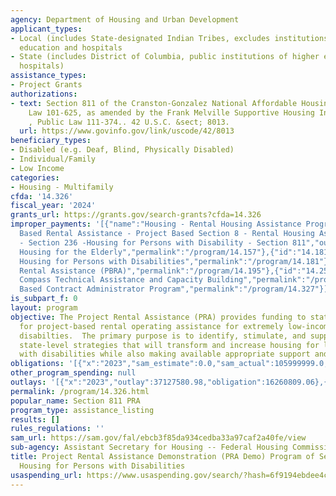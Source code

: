 ```yaml
---
agency: Department of Housing and Urban Development
applicant_types:
- Local (includes State-designated Indian Tribes, excludes institutions of higher
  education and hospitals
- State (includes District of Columbia, public institutions of higher education and
  hospitals)
assistance_types:
- Project Grants
authorizations:
- text: Section 811 of the Cranston-Gonzalez National Affordable Housing Act, Public
    Law 101-625, as amended by the Frank Melville Supportive Housing Investment Act
    , Public Law 111-374.. 42 U.S.C. &sect; 8013.
  url: https://www.govinfo.gov/link/uscode/42/8013
beneficiary_types:
- Disabled (e.g. Deaf, Blind, Physically Disabled)
- Individual/Family
- Low Income
categories:
- Housing - Multifamily
cfda: '14.326'
fiscal_year: '2024'
grants_url: https://grants.gov/search-grants?cfda=14.326
improper_payments: '[{"name":"Housing - Rental Housing Assistance Program - Project
  Based Rental Assistance - Project Based Section 8 - Rental Housing Assistance Program
  - Section 236 -Housing for Persons with Disability - Section 811","outlays":15236600000.0,"improper_payments":0.0,"insufficient_payment":45240000.0,"high_priority":false,"related_programs":[{"id":"14.157","name":"Supportive
  Housing for the Elderly","permalink":"/program/14.157"},{"id":"14.181","name":"Supportive
  Housing for Persons with Disabilities","permalink":"/program/14.181"},{"id":"14.195","name":"Project-Based
  Rental Assistance (PBRA)","permalink":"/program/14.195"},{"id":"14.259","name":"Community
  Compass Technical Assistance and Capacity Building","permalink":"/program/14.259"},{"id":"14.327","name":"Performance
  Based Contract Administrator Program","permalink":"/program/14.327"}]}]'
is_subpart_f: 0
layout: program
objective: The Project Rental Assistance (PRA) provides funding to state housing agencies
  for project-based rental operating assistance for extremely low-income persons with
  disabilties.  The primary purpose is to identify, stimulate, and support innovate
  state-level strategies that will transform and increase housing for low-income persons
  with disabilities while also making available appropriate support and services.
obligations: '[{"x":"2023","sam_estimate":0.0,"sam_actual":105999999.0,"usa_spending_actual":3547685.34},{"x":"2024","sam_estimate":0.0,"sam_actual":148000000.0,"usa_spending_actual":22911882.74},{"x":"2025","sam_estimate":0.0,"sam_actual":0.0,"usa_spending_actual":13605214.27}]'
other_program_spending: null
outlays: '[{"x":"2023","outlay":37127580.98,"obligation":16260809.06},{"x":"2024","outlay":42305313.48,"obligation":21373059.36},{"x":"2025","outlay":13977181.43,"obligation":2106106.0}]'
permalink: /program/14.326.html
popular_name: Section 811 PRA
program_type: assistance_listing
results: []
rules_regulations: ''
sam_url: https://sam.gov/fal/ebcb3f85da934cedba33a97caf2a40fe/view
sub-agency: Assistant Secretary for Housing -- Federal Housing Commissioner
title: Project Rental Assistance Demonstration (PRA Demo) Program of Section 811 Supportive
  Housing for Persons with Disabilities
usaspending_url: https://www.usaspending.gov/search/?hash=6f9194ebdee4c6f89f5026f6a097f607
---
```

